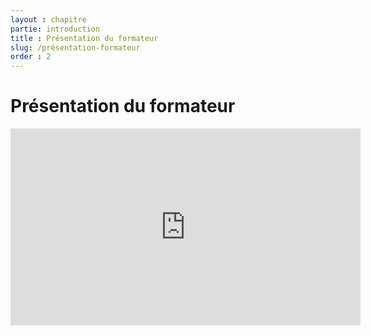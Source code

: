 ```yaml
---
layout : chapitre
partie: introduction
title : Présentation du formateur
slug: /présentation-formateur
order : 2
---
```


# Présentation du formateur

<div class="video-container">
 <iframe width="560" height="315" src="https://www.youtube.com/embed/hIAMuwvfUBw" title="YouTube video player" frameborder="0" allow="accelerometer; autoplay; clipboard-write; encrypted-media; gyroscope; picture-in-picture" allowfullscreen></iframe>
</div>